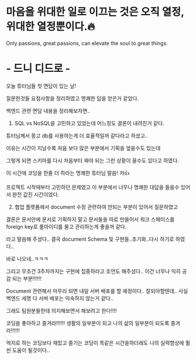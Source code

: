 # 마음을 위대한 일로 이끄는 것은 오직 열정, 위대한 열정뿐이다.🔥

Only passions, great passions, can elevate the soul to great things.

# - 드니 디드로 -

오늘 튜터님들 첫 면담이 있는 날! 

질문한것들 요점사항을 정리하였고 명쾌한 답을 얻은거 같았다.

백엔드 관련 면담 내용을 정리해보자면..

1. SQL vs NoSQL을 고민하고 있었는데 어느정도 결론이 내려진거 같다.

튜터님께서 몽고 db를 사용하는게 더 효율적일꺼 같다라고 하셨고..

이유는 시간이 지날수록 처음 보다 많은 부분에서 기획을 엎을수도 있는데 

그렇게 되면 스키마를 다시 처음부터 짜야 되는 그런 상황이 올수도 있다고 하였다. 

이 시간에 코딩을 한줄 더 하라는 명쾌한 튜터님 말씀!   캬👍

프로젝트 시작때부터 고민하던 문제였고 이 부분에서 너무나 명쾌한 대답을 들을수 있어서 완전 값진 시간이었다.

2. 협업 플랫폼에서 document 수정 관련하여 안되는 부분이 있어서 질문하였고

결론은 문서안에 문서로 기획하지 말고 문서들을 따로 만들어서 워크 스페이스를 foreign key로 룸아이디를 물고 관리하는게 좋을꺼 같다.

라고 말씀해 주셨다.. 결국 document Schema 및 구현들..초기화..다시 하기로 하였다..

바로 나오네..ㅋㅋㅋ

그리고 무조건 3주차까지는 구현에 집중하라고 조언도 해주셨다.. 이건 너무나 익히 공감 되는 부분!!!!!!

Document 관련해서 마무리 되면 내일 서버 배포를 할 예정이다.. 잘되야할텐데.. 사실 백엔드 세명 다 서버 배포는 익숙하지 않는거 같다..

그래도 팀원분들한테 의지해보면서 해보려고 한다!!!! 

코딩을 좋아하고 즐겨라!!!!!! 생활의 일부분이 되고 나의 삶의 일부분이 되도록 즐겨라!!!!!!

억지로 하는 코딩보다 재밌고 즐기는 코딩이 똑같은 시간을하더래도 나의 실력향상에 훨씬 도움이 될것이다..
